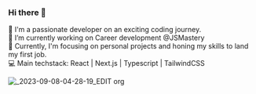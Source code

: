 ### Hi there 👋

🚀 I'm a passionate developer on an exciting coding journey. <br />
🔭 I’m currently working on Career development @JSMastery <br />
🔭 Currently, I'm focusing on personal projects and honing my skills to land my first job. <br />
💻 Main techstack: React | Next.js | Typescript | TailwindCSS 

![_2023-09-08-04-28-19_EDIT org](https://github.com/mlguels/mlguels/assets/104812366/597977ce-9eab-4d08-8bcd-9370518019ec)
